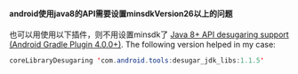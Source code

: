 #### android使用java8的API需要设置minsdkVersion26以上的问题
也可以用使用以下插件，则不用设置minsdk了
[Java 8+ API desugaring support (Android Gradle Plugin 4.0.0+)](https://developer.android.com/studio/write/java8-support#library-desugaring). The following version helped in my case:

```java
coreLibraryDesugaring 'com.android.tools:desugar_jdk_libs:1.1.5'
```

